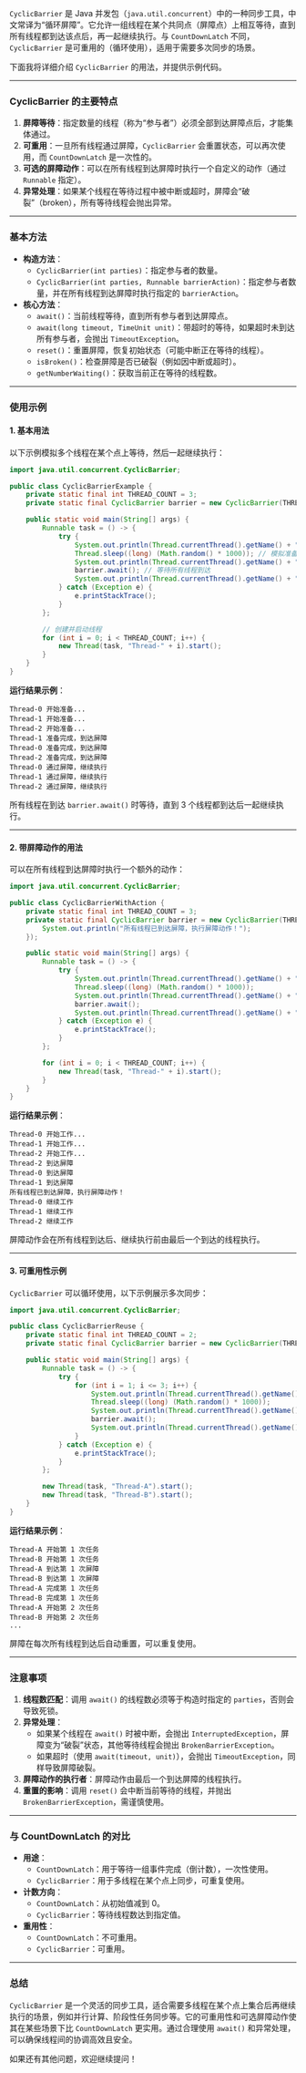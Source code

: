 `CyclicBarrier` 是 Java 并发包（`java.util.concurrent`）中的一种同步工具，中文常译为“循环屏障”。它允许一组线程在某个共同点（屏障点）上相互等待，直到所有线程都到达该点后，再一起继续执行。与 `CountDownLatch` 不同，`CyclicBarrier` 是可重用的（循环使用），适用于需要多次同步的场景。

下面我将详细介绍 `CyclicBarrier` 的用法，并提供示例代码。

---

### CyclicBarrier 的主要特点
1. **屏障等待**：指定数量的线程（称为“参与者”）必须全部到达屏障点后，才能集体通过。
2. **可重用**：一旦所有线程通过屏障，`CyclicBarrier` 会重置状态，可以再次使用，而 `CountDownLatch` 是一次性的。
3. **可选的屏障动作**：可以在所有线程到达屏障时执行一个自定义的动作（通过 `Runnable` 指定）。
4. **异常处理**：如果某个线程在等待过程中被中断或超时，屏障会“破裂”（broken），所有等待线程会抛出异常。

---

### 基本方法
- **构造方法**：
    - `CyclicBarrier(int parties)`：指定参与者的数量。
    - `CyclicBarrier(int parties, Runnable barrierAction)`：指定参与者数量，并在所有线程到达屏障时执行指定的 `barrierAction`。
- **核心方法**：
    - `await()`：当前线程等待，直到所有参与者到达屏障点。
    - `await(long timeout, TimeUnit unit)`：带超时的等待，如果超时未到达所有参与者，会抛出 `TimeoutException`。
    - `reset()`：重置屏障，恢复初始状态（可能中断正在等待的线程）。
    - `isBroken()`：检查屏障是否已破裂（例如因中断或超时）。
    - `getNumberWaiting()`：获取当前正在等待的线程数。

---

### 使用示例

#### 1. 基本用法
以下示例模拟多个线程在某个点上等待，然后一起继续执行：

```java
import java.util.concurrent.CyclicBarrier;

public class CyclicBarrierExample {
    private static final int THREAD_COUNT = 3;
    private static final CyclicBarrier barrier = new CyclicBarrier(THREAD_COUNT);

    public static void main(String[] args) {
        Runnable task = () -> {
            try {
                System.out.println(Thread.currentThread().getName() + " 开始准备...");
                Thread.sleep((long) (Math.random() * 1000)); // 模拟准备时间
                System.out.println(Thread.currentThread().getName() + " 准备完成，到达屏障");
                barrier.await(); // 等待所有线程到达
                System.out.println(Thread.currentThread().getName() + " 通过屏障，继续执行");
            } catch (Exception e) {
                e.printStackTrace();
            }
        };

        // 创建并启动线程
        for (int i = 0; i < THREAD_COUNT; i++) {
            new Thread(task, "Thread-" + i).start();
        }
    }
}
```

**运行结果示例**：
```
Thread-0 开始准备...
Thread-1 开始准备...
Thread-2 开始准备...
Thread-1 准备完成，到达屏障
Thread-0 准备完成，到达屏障
Thread-2 准备完成，到达屏障
Thread-0 通过屏障，继续执行
Thread-1 通过屏障，继续执行
Thread-2 通过屏障，继续执行
```

所有线程在到达 `barrier.await()` 时等待，直到 3 个线程都到达后一起继续执行。

---

#### 2. 带屏障动作的用法
可以在所有线程到达屏障时执行一个额外的动作：

```java
import java.util.concurrent.CyclicBarrier;

public class CyclicBarrierWithAction {
    private static final int THREAD_COUNT = 3;
    private static final CyclicBarrier barrier = new CyclicBarrier(THREAD_COUNT, () -> {
        System.out.println("所有线程已到达屏障，执行屏障动作！");
    });

    public static void main(String[] args) {
        Runnable task = () -> {
            try {
                System.out.println(Thread.currentThread().getName() + " 开始工作...");
                Thread.sleep((long) (Math.random() * 1000));
                System.out.println(Thread.currentThread().getName() + " 到达屏障");
                barrier.await();
                System.out.println(Thread.currentThread().getName() + " 继续工作");
            } catch (Exception e) {
                e.printStackTrace();
            }
        };

        for (int i = 0; i < THREAD_COUNT; i++) {
            new Thread(task, "Thread-" + i).start();
        }
    }
}
```

**运行结果示例**：
```
Thread-0 开始工作...
Thread-1 开始工作...
Thread-2 开始工作...
Thread-2 到达屏障
Thread-0 到达屏障
Thread-1 到达屏障
所有线程已到达屏障，执行屏障动作！
Thread-0 继续工作
Thread-1 继续工作
Thread-2 继续工作
```

屏障动作会在所有线程到达后、继续执行前由最后一个到达的线程执行。

---

#### 3. 可重用性示例
`CyclicBarrier` 可以循环使用，以下示例展示多次同步：

```java
import java.util.concurrent.CyclicBarrier;

public class CyclicBarrierReuse {
    private static final int THREAD_COUNT = 2;
    private static final CyclicBarrier barrier = new CyclicBarrier(THREAD_COUNT);

    public static void main(String[] args) {
        Runnable task = () -> {
            try {
                for (int i = 1; i <= 3; i++) {
                    System.out.println(Thread.currentThread().getName() + " 开始第 " + i + " 次任务");
                    Thread.sleep((long) (Math.random() * 1000));
                    System.out.println(Thread.currentThread().getName() + " 到达第 " + i + " 次屏障");
                    barrier.await();
                    System.out.println(Thread.currentThread().getName() + " 完成第 " + i + " 次任务");
                }
            } catch (Exception e) {
                e.printStackTrace();
            }
        };

        new Thread(task, "Thread-A").start();
        new Thread(task, "Thread-B").start();
    }
}
```

**运行结果示例**：
```
Thread-A 开始第 1 次任务
Thread-B 开始第 1 次任务
Thread-A 到达第 1 次屏障
Thread-B 到达第 1 次屏障
Thread-A 完成第 1 次任务
Thread-B 完成第 1 次任务
Thread-A 开始第 2 次任务
Thread-B 开始第 2 次任务
...
```

屏障在每次所有线程到达后自动重置，可以重复使用。

---

### 注意事项
1. **线程数匹配**：调用 `await()` 的线程数必须等于构造时指定的 `parties`，否则会导致死锁。
2. **异常处理**：
    - 如果某个线程在 `await()` 时被中断，会抛出 `InterruptedException`，屏障变为“破裂”状态，其他等待线程会抛出 `BrokenBarrierException`。
    - 如果超时（使用 `await(timeout, unit)`），会抛出 `TimeoutException`，同样导致屏障破裂。
3. **屏障动作的执行者**：屏障动作由最后一个到达屏障的线程执行。
4. **重置的影响**：调用 `reset()` 会中断当前等待的线程，并抛出 `BrokenBarrierException`，需谨慎使用。

---

### 与 CountDownLatch 的对比
- **用途**：
    - `CountDownLatch`：用于等待一组事件完成（倒计数），一次性使用。
    - `CyclicBarrier`：用于多线程在某个点上同步，可重复使用。
- **计数方向**：
    - `CountDownLatch`：从初始值减到 0。
    - `CyclicBarrier`：等待线程数达到指定值。
- **重用性**：
    - `CountDownLatch`：不可重用。
    - `CyclicBarrier`：可重用。

---

### 总结
`CyclicBarrier` 是一个灵活的同步工具，适合需要多线程在某个点上集合后再继续执行的场景，例如并行计算、阶段性任务同步等。它的可重用性和可选屏障动作使其在某些场景下比 `CountDownLatch` 更实用。通过合理使用 `await()` 和异常处理，可以确保线程间的协调高效且安全。

如果还有其他问题，欢迎继续提问！